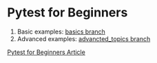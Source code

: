 # Pytest for Beginners

1. Basic examples: [basics branch](https://github.com/testdrivenio/pytest_for_beginners_test_project/tree/basics)
1. Advanced examples: [advancted_topics branch](https://github.com/testdrivenio/pytest_for_beginners_test_project/tree/advanced_topics)

[Pytest for Beginners Article](https://testdriven.io/blog/pytest-for-beginners/)
